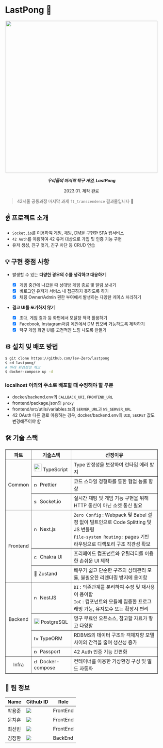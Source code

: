 # LastPong 🏓

<p align="center"><img width="500" src="https://blog.kakaocdn.net/dn/KSNXx/btqFhkY8CaX/rd9F5KcQvPOekWeTFeRH2k/img.png"></p>

<div align="center">
<b><i>우리들의 마지막 탁구 게임, LastPong</i></b>
<p>2023.01. 제작 완료</p>
</div>

> 42서울 공통과정 마지막 과제 `ft_transcendence` 결과물입니다 🙂

## ☝️ 프로젝트 소개

- `Socket.io`를 이용하여 게임, 채팅, DM을 구현한 SPA 웹서비스
- `42 Auth`를 이용하여 42 유저 대상으로 가입 및 인증 기능 구현
- 유저 생성, 친구 맺기, 친구 차단 등 CRUD 연습

## 💡 구현 중점 사항

- 발생할 수 있는 **다양한 경우의 수를 생각하고 대응하기**

  - [x] 게임 중간에 나갔을 때 상대방 게임 종료 및 알림 보내기
  - [x] 비로그인 유저가 서비스 내 접근하지 못하도록 하기
  - [x] 채팅 Owner/Admin 권한 부여에서 발생하는 다양한 케이스 처리하기

- **결코 UI를 포기하지 않기**
  - [x] 초대, 게임 결과 등 화면에서 모달창 적극 활용하기
  - [x] Facebook, Instagram처럼 메인에서 DM 팝오버 가능하도록 제작하기
  - [x] 탁구 게임 화면 UI를 고전적인 느낌 나도록 만들기

## ⚙️ 설치 및 배포 방법

```bash
$ git clone https://github.com/lev-Zero/lastpong
$ cd lastpong/
# 아래 환경설정 체크
$ docker-compose up -d
```

### localhost 이외의 주소로 배포할 때 수정해야 할 부분

- docker/backend.env의 `CALLBACK_URI`, `FRONTEND_URL`
- frontend/package.json의 `proxy`
- frontend/src/utils/variables.ts의 `SERVER_URL`과 `WS_SERVER_URL`
- 42 OAuth 다른 걸로 이용하는 경우, docker/backend.env의 `UID`, `SECRET` 값도 변경해주어야 함

## 🛠 기술 스택

<table border="1" align="center">
  <th align="center">파트</th>
  <th align="center">기술스택</th>
  <th align="center">선정이유</th>
  <tr>
    <td rowspan="3" align="center">Common</td>
    <td><img src="https://techstack-generator.vercel.app/ts-icon.svg" width="25px" alt="typescript_icon" /> TypeScript</td>
    <td>Type 안정성을 보장하여 런타임 에러 방지</td>
  </tr>
  <tr>
    <td><img src="https://techstack-generator.vercel.app/prettier-icon.svg" width="15px" alt="prettier_icon" /> Prettier</td>
    <td>코드 스타일 정형화를 통한 협업 능률 향상</td>
  </tr>
  <tr>
    <td><img src="https://images.saasworthy.com/socketio_30421_logo_1619604506_tdxqo.png" width="15px" alt="socket.io_icon" /> Socket.io</td>
    <td>실시간 채팅 및 게임 기능 구현을 위해 HTTP 통신이 아닌 소켓 통신 필요</td>
  </tr>
  <tr>
    <td rowspan="3" align="center">Frontend</td>
    <td><img src="https://static-00.iconduck.com/assets.00/next-js-icon-512x512-zuauazrk.png" width="15px" alt="next.js_icon" /> Next.js</td>
    <td> <code>Zero Config</code> : Webpack 및 Babel 설정 없이 빌트인으로 Code Splitting 및 JS 번들링 <br/> <code>File-system Routing</code> : pages 기반 라우팅으로 디렉토리 구조 직관성 확보</td>
  </tr>
  <tr>
    <td><img src="https://pbs.twimg.com/profile_images/1244925541448286208/rzylUjaf_400x400.jpg" width="15px" alt="chakra-ui_icon" /> Chakra UI</td>
    <td>프리메이드 컴포넌트와 유틸리티를 이용한 손쉬운 UI 제작</td>
  </tr>
  <tr>
    <td>🐻 Zustand</td>
    <td>배우기 쉽고 단순한 구조의 상태관리 모듈, 불필요한 리렌더링 방지에 용이함</td>
  </tr>
  <tr>
    <td rowspan="4" align="center">Backend</td>
    <td><img src="https://docs.nestjs.com/assets/logo-small.svg" width="15px" alt="nestjs_icon" /> NestJS</td>
    <td> <code>DI</code> : 의존관계를 분리하여 수정 및 재사용이 용이함 <br/> <code>IoC</code> : 컴포넌트와 모듈에 집중한 프로그래밍 가능, 유지보수 또는 확장시 편리</td>
  </tr>
  <tr>
    <td><img src="https://user-images.githubusercontent.com/46529663/213977435-02cfee1b-ef97-473a-9005-129966a1fe1f.png" width="18px" alt="postgresql_icon" /> PostgreSQL</td>
    <td>영구 무료인 오픈소스, 참고할 자료가 맣고 다양함</td>
  </tr>
  <tr>
    <td><img src="https://seeklogo.com/images/T/typeorm-logo-F243B34DEE-seeklogo.com.png" width="15px" alt="typeorm_icon" /> TypeORM</td>
    <td>RDBMS의 데이터 구조와 객체지향 모델 사이의 간격을 줄여 생산성 증가</td>
  </tr>
  <tr>
    <td><img src="https://user-images.githubusercontent.com/46529663/215252562-a506910d-b351-4592-af18-8d86293c7695.png" width="15px" alt="passport_icon" /> Passport</td>
    <td>42 Auth 인증 기능 간편화</td>
  </tr>
  <tr>
    <td rowspan="1" align="center">Infra</td>
    <td><img src="https://techstack-generator.vercel.app/docker-icon.svg" width="15px" alt="docker-compose_icon" /> Docker-compose</td>
    <td> 컨테이너를 이용한 가상환경 구성 및 빌드 자동화</td>
  </tr>
</table>

## 👋 팀 정보

| Name   | Github ID                                                                                                                                                                | Role     |
| ------ | ------------------------------------------------------------------------------------------------------------------------------------------------------------------------ | -------- |
| 박용준 | <a href="https://github.com/yoopark" target="_blank"><img src="https://img.shields.io/badge/yoopark-181717?style=flat-square&logo=github&logoColor=white"/></a>          | FrontEnd |
| 문치훈 | <a href="https://github.com/lev-Zero" target="_blank"><img src="https://img.shields.io/badge/levㅡZero-181717?style=flat-square&logo=github&logoColor=white"/></a>       | FrontEnd |
| 최선빈 | <a href="https://github.com/choi-sunbin" target="_blank"><img src="https://img.shields.io/badge/choiㅡsunbin-181717?style=flat-square&logo=github&logoColor=white"/></a> | FrontEnd |
| 김정환 | <a href="https://github.com/toy-k" target="_blank"><img src="https://img.shields.io/badge/toyㅡk-181717?style=flat-square&logo=github&logoColor=white"/></a>             | BackEnd  |
